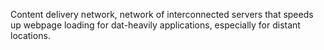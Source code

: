 Content delivery network, network of interconnected servers that speeds up webpage loading for dat-heavily applications, especially for distant locations.